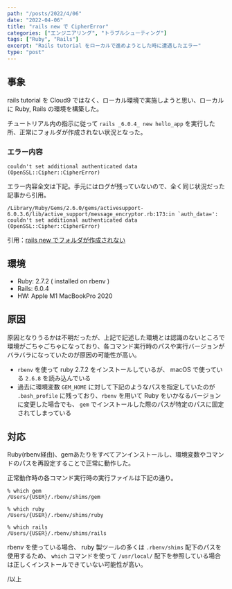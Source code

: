 ```yaml
---
path: "/posts/2022/4/06"
date: "2022-04-06"
title: "rails new で CipherError" 
categories: ["エンジニアリング", "トラブルシューティング"]
tags: ["Ruby", "Rails"]
excerpt: "Rails tutorial をローカルで進めようとした時に遭遇したエラー"
type: "post"
---
```


## 事象

rails tutorial を Cloud9 ではなく、ローカル環境で実施しようと思い、ローカルに Ruby, Rails の環境を構築した。

チュートリアル内の指示に従って `rails _6.0.4_ new hello_app` を実行した所、正常にフォルダが作成されない状況となった。


### エラー内容
```
couldn't set additional authenticated data (OpenSSL::Cipher::CipherError)
```

エラー内容全文は下記。手元にはログが残っていないので、全く同じ状況だった記事から引用。
```
/Library/Ruby/Gems/2.6.0/gems/activesupport-6.0.3.6/lib/active_support/message_encryptor.rb:173:in `auth_data=': couldn't set additional authenticated data (OpenSSL::Cipher::CipherError)
```
引用：[rails new でフォルダが作成されない](https://teratail.com/questions/373854)

## 環境

- Ruby: 2.7.2 ( installed on rbenv )
- Rails: 6.0.4
- HW: Apple M1 MacBookPro 2020

## 原因

原因となりうるかは不明だったが、上記で記述した環境とは認識のないところで環境がごちゃごちゃになっており、各コマンド実行時のパスや実行バージョンがバラバラになっていたのが原因の可能性が高い。

- `rbenv` を使って ruby 2.7.2 をインストールしているが、 macOS で使っている `2.6.8` を読み込んでいる
- 過去に環境変数 `GEM_HOME` に対して下記のようなパスを指定していたのが `.bash_profile` に残っており、`rbenv` を用いて Ruby をいかなるバージョンに変更した場合でも、 `gem` でインストールした際のパスが特定のパスに固定されてしまっている


## 対応

Ruby(rbenv経由)、gemあたりをすべてアンインストールし、環境変数やコマンドのパスを再設定することで正常に動作した。

正常動作時の各コマンド実行時の実行ファイルは下記の通り。

```bash:title=bash
% which gem
/Users/{USER}/.rbenv/shims/gem

% which ruby
/Users/{USER}/.rbenv/shims/ruby

% which rails
/Users/{USER}/.rbenv/shims/rails
```

rbenv を使っている場合、 ruby 製ツールの多くは `.rbenv/shims` 配下のパスを使用するため、 `which` コマンドを使って `/usr/local/` 配下を参照している場合は正しくインストールできていない可能性が高い。

/以上